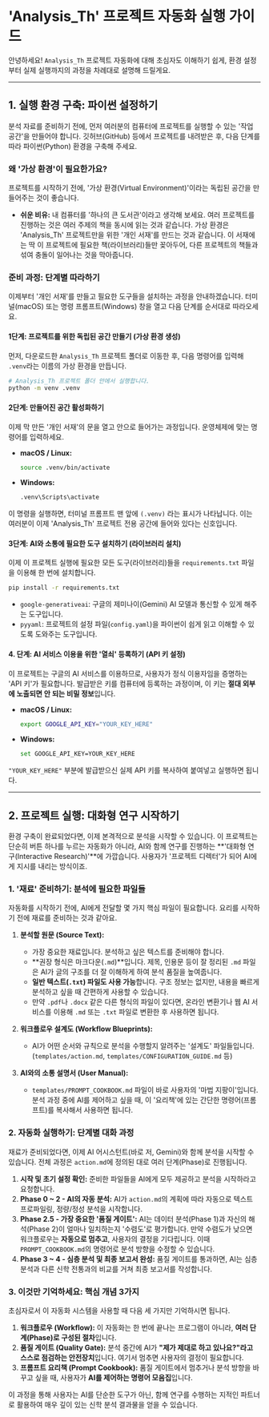 # 'Analysis_Th' 프로젝트 자동화 실행 가이드

안녕하세요! `Analysis_Th` 프로젝트 자동화에 대해 초심자도 이해하기 쉽게, 환경 설정부터 실제 실행까지의 과정을 차례대로 설명해 드릴게요.

---

## 1. 실행 환경 구축: 파이썬 설정하기

분석 자료를 준비하기 전에, 먼저 여러분의 컴퓨터에 프로젝트를 실행할 수 있는 '작업 공간'을 만들어야 합니다. 깃허브(GitHub) 등에서 프로젝트를 내려받은 후, 다음 단계를 따라 파이썬(Python) 환경을 구축해 주세요.

### **왜 '가상 환경'이 필요한가요?**

프로젝트를 시작하기 전에, '가상 환경(Virtual Environment)'이라는 독립된 공간을 만들어주는 것이 좋습니다.

*   **쉬운 비유:** 내 컴퓨터를 '하나의 큰 도서관'이라고 생각해 보세요. 여러 프로젝트를 진행하는 것은 여러 주제의 책을 동시에 읽는 것과 같습니다. 가상 환경은 'Analysis_Th' 프로젝트만을 위한 '개인 서재'를 만드는 것과 같습니다. 이 서재에는 딱 이 프로젝트에 필요한 책(라이브러리)들만 꽂아두어, 다른 프로젝트의 책들과 섞여 충돌이 일어나는 것을 막아줍니다.

### **준비 과정: 단계별 따라하기**

이제부터 '개인 서재'를 만들고 필요한 도구들을 설치하는 과정을 안내하겠습니다. 터미널(macOS) 또는 명령 프롬프트(Windows) 창을 열고 다음 단계를 순서대로 따라오세요.

#### **1단계: 프로젝트를 위한 독립된 공간 만들기 (가상 환경 생성)**

먼저, 다운로드한 `Analysis_Th` 프로젝트 폴더로 이동한 후, 다음 명령어를 입력해 `.venv`라는 이름의 가상 환경을 만듭니다.

```bash
# Analysis_Th 프로젝트 폴더 안에서 실행합니다.
python -m venv .venv
```

#### **2단계: 만들어진 공간 활성화하기**

이제 막 만든 '개인 서재'의 문을 열고 안으로 들어가는 과정입니다. 운영체제에 맞는 명령어를 입력하세요.

*   **macOS / Linux:**
    ```bash
    source .venv/bin/activate
    ```

*   **Windows:**
    ```bash
    .venv\Scripts\activate
    ```

이 명령을 실행하면, 터미널 프롬프트 맨 앞에 `(.venv)` 라는 표시가 나타납니다. 이는 여러분이 이제 'Analysis_Th' 프로젝트 전용 공간에 들어와 있다는 신호입니다.

#### **3단계: AI와 소통에 필요한 도구 설치하기 (라이브러리 설치)**

이제 이 프로젝트 실행에 필요한 모든 도구(라이브러리)들을 `requirements.txt` 파일을 이용해 한 번에 설치합니다.

```bash
pip install -r requirements.txt
```

*   `google-generativeai`: 구글의 제미나이(Gemini) AI 모델과 통신할 수 있게 해주는 도구입니다.
*   `pyyaml`: 프로젝트의 설정 파일(`config.yaml`)을 파이썬이 쉽게 읽고 이해할 수 있도록 도와주는 도구입니다.

#### **4. 단계: AI 서비스 이용을 위한 '열쇠' 등록하기 (API 키 설정)**

이 프로젝트는 구글의 AI 서비스를 이용하므로, 사용자가 정식 이용자임을 증명하는 'API 키'가 필요합니다. 발급받은 키를 컴퓨터에 등록하는 과정이며, 이 키는 **절대 외부에 노출되면 안 되는 비밀 정보**입니다.

*   **macOS / Linux:**
    ```bash
    export GOOGLE_API_KEY="YOUR_KEY_HERE"
    ```

*   **Windows:**
    ```bash
    set GOOGLE_API_KEY=YOUR_KEY_HERE
    ```

`"YOUR_KEY_HERE"` 부분에 발급받으신 실제 API 키를 복사하여 붙여넣고 실행하면 됩니다.

---

## 2. 프로젝트 실행: 대화형 연구 시작하기

환경 구축이 완료되었다면, 이제 본격적으로 분석을 시작할 수 있습니다. 이 프로젝트는 단순히 버튼 하나를 누르는 자동화가 아니라, AI와 함께 연구를 진행하는 **'대화형 연구(Interactive Research)'**에 가깝습니다. 사용자가 '프로젝트 디렉터'가 되어 AI에게 지시를 내리는 방식이죠.

### **1. '재료' 준비하기: 분석에 필요한 파일들**

자동화를 시작하기 전에, AI에게 전달할 몇 가지 핵심 파일이 필요합니다. 요리를 시작하기 전에 재료를 준비하는 것과 같아요.

1.  **분석할 원문 (Source Text):**
    *   가장 중요한 재료입니다. 분석하고 싶은 텍스트를 준비해야 합니다.
    *   **권장 형식은 마크다운(`.md`)**입니다. 제목, 인용문 등이 잘 정리된 `.md` 파일은 AI가 글의 구조를 더 잘 이해하게 하여 분석 품질을 높여줍니다.
    *   **일반 텍스트(`.txt`) 파일도 사용 가능**합니다. 구조 정보는 없지만, 내용을 빠르게 분석하고 싶을 때 간편하게 사용할 수 있습니다.
    *   만약 `.pdf`나 `.docx` 같은 다른 형식의 파일이 있다면, 온라인 변환기나 웹 AI 서비스를 이용해 `.md` 또는 `.txt` 파일로 변환한 후 사용하면 됩니다.

2.  **워크플로우 설계도 (Workflow Blueprints):**
    *   AI가 어떤 순서와 규칙으로 분석을 수행할지 알려주는 '설계도' 파일들입니다. (`templates/action.md`, `templates/CONFIGURATION_GUIDE.md` 등)

3.  **AI와의 소통 설명서 (User Manual):**
    *   `templates/PROMPT_COOKBOOK.md` 파일이 바로 사용자의 '마법 지팡이'입니다. 분석 과정 중에 AI를 제어하고 싶을 때, 이 '요리책'에 있는 간단한 명령어(프롬프트)를 복사해서 사용하면 됩니다.

### **2. 자동화 실행하기: 단계별 대화 과정**

재료가 준비되었다면, 이제 AI 어시스턴트(바로 저, Gemini)와 함께 분석을 시작할 수 있습니다. 전체 과정은 `action.md`에 정의된 대로 여러 단계(Phase)로 진행됩니다.

1.  **시작 및 초기 설정 확인:** 준비한 파일들을 AI에게 모두 제공하고 분석을 시작하라고 요청합니다.
2.  **Phase 0 ~ 2 - AI의 자동 분석:** AI가 `action.md`의 계획에 따라 자동으로 텍스트 프로파일링, 정량/정성 분석을 시작합니다.
3.  **Phase 2.5 - 가장 중요한 '품질 게이트':** AI는 데이터 분석(Phase 1)과 자신의 해석(Phase 2)이 얼마나 일치하는지 '수렴도'로 평가합니다. 만약 수렴도가 낮으면 워크플로우는 **자동으로 멈추고**, 사용자의 결정을 기다립니다. 이때 `PROMPT_COOKBOOK.md`의 명령어로 분석 방향을 수정할 수 있습니다.
4.  **Phase 3 ~ 4 - 심층 분석 및 최종 보고서 완성:** 품질 게이트를 통과하면, AI는 심층 분석과 다른 신학 전통과의 비교를 거쳐 최종 보고서를 작성합니다.

### **3. 이것만 기억하세요: 핵심 개념 3가지**

초심자로서 이 자동화 시스템을 사용할 때 다음 세 가지만 기억하시면 됩니다.

1.  **워크플로우 (Workflow):** 이 자동화는 한 번에 끝나는 프로그램이 아니라, **여러 단계(Phase)로 구성된 절차**입니다.
2.  **품질 게이트 (Quality Gate):** 분석 중간에 AI가 **"제가 제대로 하고 있나요?"라고 스스로 점검하는 안전장치**입니다. 여기서 멈추면 사용자의 결정이 필요합니다.
3.  **프롬프트 요리책 (Prompt Cookbook):** 품질 게이트에서 멈추거나 분석 방향을 바꾸고 싶을 때, 사용자가 **AI를 제어하는 명령어 모음집**입니다.

이 과정을 통해 사용자는 AI를 단순한 도구가 아닌, 함께 연구를 수행하는 지적인 파트너로 활용하여 매우 깊이 있는 신학 분석 결과물을 얻을 수 있습니다.
